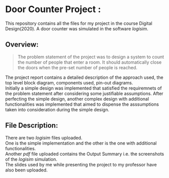 # Door Counter Project :
This repository contains all the files for my project in the course Digital Design(2020). 
A door counter was simulated in the software _logisim_. 

## Overview:
>The problem statement of the project was to design a system to count the number of people that enter a room. 
>It should automatically close the doors when the pre-set number of people is reached. 

The project report contains a detailed description of the approach used, the top level block diagram, components used, pin-out diagrams.  
Initially a simple design was implemented that satisfied the requiremnets of the problem statement after considering some justifiable assumptions. After perfecting the simple design, another complex design with additional functionalities was implemented that aimed to dispense the asssumptions taken into consideration during the simple design. 

## File Description:
There are two _logisim_ files uploaded.  
One is the simple implementation and the other is the one with additional functionalities.  
Another _pdf_ file uploaded contains the Output Summary i.e. the screenshots of the _logisim_ simulation.  
The slides used by me while presenting the project to my professor have also been uploaded.
